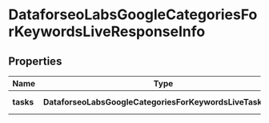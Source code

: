 # DataforseoLabsGoogleCategoriesForKeywordsLiveResponseInfo

## Properties

| Name | Type | Description | Notes |
|------------ | ------------- | ------------- | -------------|
**tasks** | **DataforseoLabsGoogleCategoriesForKeywordsLiveTaskInfo[]** | array of tasks |[optional]|